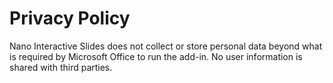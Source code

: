 # Privacy Policy
Nano Interactive Slides does not collect or store personal data beyond what is required by Microsoft Office to run the add-in. No user information is shared with third parties.

